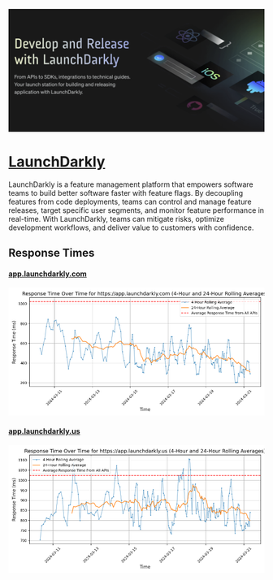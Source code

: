 [![Visit LaunchDarkly](imagePreview.png)](https://launchdarkly.com)

# [LaunchDarkly](https://launchdarkly.com)

LaunchDarkly is a feature management platform that empowers software teams to build better software faster with feature flags. By decoupling features from code deployments, teams can control and manage feature releases, target specific user segments, and monitor feature performance in real-time. With LaunchDarkly, teams can mitigate risks, optimize development workflows, and deliver value to customers with confidence.

## Response Times

#### [app.launchdarkly.com](https://app.launchdarkly.com)

![app.launchdarkly.com](response-time-charts/6170702e6c61756e63686461726b6c792e636f6d.png)
#### [app.launchdarkly.us](https://app.launchdarkly.us)

![app.launchdarkly.us](response-time-charts/6170702e6c61756e63686461726b6c792e7573.png)
